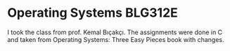 # Operating Systems BLG312E
I took the class from prof. Kemal Bıçakçı. The assignments were done in C and taken from Operating Systems: Three Easy Pieces book with changes. 
